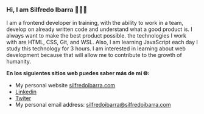 ### Hi, I am  Silfredo Ibarra 👋👩‍💻

I am a frontend developer in training, with the ability to work in a team, develop on already written code and understand what a good product is. I always want to make the best product possible. the technologies I work with are HTML, CSS, Git, and WSL. Also, I am learning JavaScript each day I study this technology for 3 hours. I am interested in learning about web development because that will allow me to contribute to the growth of humanity.

**En los siguientes sitios web puedes saber más de mí 🌐:**

- My personal website [silfredoibarra.com](https://www.silfredoibarra.com/)
-  [Linkedin ](https://www.linkedin.com/in/silfredo-mario-ibarra-garcia-b1a239213/)
- [Twiter](https://twitter.com/SilfredoIbarra)
- My personal email address: silfredoibarra@silfredoibarra.com

